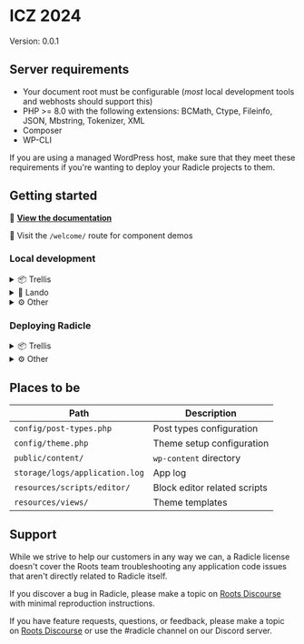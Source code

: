 # ICZ 2024
Version: 0.0.1 <!--- x-release-please-version -->

## Server requirements

* Your document root must be configurable (_most_ local development tools and webhosts should support this)
* PHP >= 8.0 with the following extensions: BCMath, Ctype, Fileinfo, JSON, Mbstring, Tokenizer, XML
* Composer
* WP-CLI

If you are using a managed WordPress host, make sure that they meet these requirements if you're wanting to deploy your Radicle projects to them.

## Getting started

📝 [**View the documentation**](https://roots.io/radicle/docs/)

💄 Visit the `/welcome/` route for component demos

### Local development

<details>
  <summary>📦 Trellis</summary>
  <br>

  Run `yarn && yarn build`

  Run `php .radicle-setup/trellis.php` to grab the latest version of Trellis and apply the necessary modifications for Radicle. After you've ran this script,
  navigate to the Trellis directory to init and start your project:

  ```shell
  $ php .icz-setup/trellis.php
  $ cd trellis/
  $ trellis init
  $ trellis up
  ```

  You can remove the `.radicle-setup/` directory after you've ran the Trellis script, or if you aren't planning to use Trellis.

</details>

<details>
  <summary>🐳 Lando</summary>
  <br>

  1. In `bud.config.js`: Replace `http://radicle.test` with `https://radicle.lndo.site`
  1. Run `yarn && yarn build`
  1. Run `lando start`
  1. Visit `https://radicle.lndo.site/`

  You can run `lando login` to generate a passwordless wp-admin login URL (WordPress must first be installed)

</details>

<details>
  <summary>⚙️ Other</summary>
  <br>

  1. In `bud.config.js`: Replace `http://radicle.test` with your local dev server URL
  1. Run `yarn && yarn build`
  1. Run `composer install`
  1. Configure your local development setup to set the `public/` directory as the webroot.
  1. Copy `.env.example` to `.env` and update the [environment variables](https://roots.io/bedrock/docs/installation/#getting-started)

</details>

### Deploying Radicle

<details>
  <summary>📦 Trellis</summary>
  <br>

  Want to deploy with GitHub Actions? Uncomment the deploy job from `.github/workflows/deploy.yml`.

  Otherwise, run `trellis deploy <environment>`.

</details>

<details>
  <summary>⚙️ Other</summary>
  <br>

  You will need to make sure that your deployment process handles the following:

  1. Run `yarn && yarn build` from the project root
  1. Copy contents of `public/dist/` folder to server (produced from `yarn build`)
  1. Run `wp acorn optimize`
  1. Run `wp acorn icons:cache` (if using Blade Icons)
  1. Run `wp login install --activate` (if wanting to use the WP-CLI login command)

</details>

## Places to be

| Path                            | Description                   |
|---------------------------------|-------------------------------|
| `config/post-types.php`         | Post types configuration      |
| `config/theme.php`              | Theme setup configuration     |
| `public/content/`               | `wp-content` directory        |
| `storage/logs/application.log`  | App log                       |
| `resources/scripts/editor/`     | Block editor related scripts  |
| `resources/views/`              | Theme templates               |

## Support

While we strive to help our customers in any way we can, a Radicle license doesn't cover the Roots team troubleshooting any application code issues that aren't directly related to Radicle itself.

If you discover a bug in Radicle, please make a topic on [Roots Discourse](https://discourse.roots.io/c/radicle) with minimal reproduction instructions.

If you have feature requests, questions, or feedback, please make a topic on [Roots Discourse](https://discourse.roots.io/c/radicle) or use the #radicle channel on our Discord server.
